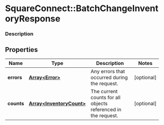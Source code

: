 # SquareConnect::BatchChangeInventoryResponse

### Description



## Properties
Name | Type | Description | Notes
------------ | ------------- | ------------- | -------------
**errors** | [**Array&lt;Error&gt;**](Error.md) | Any errors that occurred during the request. | [optional] 
**counts** | [**Array&lt;InventoryCount&gt;**](InventoryCount.md) | The current counts for all objects referenced in the request. | [optional] 


